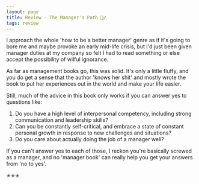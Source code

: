 ```yaml
---
layout: page
title: Review - The Manager's Path 🧗‍♂️
tags: review
---
```


I approach the whole 'how to be a better manager' genre as if it's going to bore me and maybe
provoke an early mid-life crisis, but I'd just been given manager duties at my company so felt I
had to read something or else accept the possibility of wilful ignorance.

As far as management books go, this was solid. It's only a little fluffy, and you do get a sense that the
author 'knows her shit' and mostly wrote the book to put her experiences out in the world and make your life easier.

Still, much of the advice in this book only works if you can answer yes to questions like:

1. Do you have a high level of interpersonal competency, including strong communication and leadership skills?
2. Can you be constantly self-critical, and embrace a state of constant personal growth in response to new challenges and situations?
3. Do you care about actually doing the job of a manager well?

If you can't answer yes to each of those, I reckon you're basically screwed as a manager, and no 'manager book' can really help you
get your answers from 'no to yes'.  

✭✭✭


